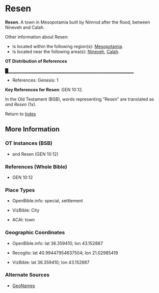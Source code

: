 # Resen
**Resen**. 
A town in Mesopotamia built by Nimrod after the flood, between Nineveh and Calah. 




Other information about Resen:


* Is located within the following region(s): 
[Mesopotamia](Mesopotamia.md). 
* Is located near the following area(s): 
[Nineveh](Nineveh.md), [Calah](Calah.md). 


**OT Distribution of References**

█▁▁▁▁▁▁▁▁▁▁▁▁▁▁▁▁▁▁▁▁▁▁▁▁▁▁▁▁▁▁▁▁▁▁▁▁▁▁
* References: Genesis: 1



**Key References for Resen**: 
GEN 10:12. 


In the Old Testament (BSB), words representing “Resen” are translated as 
*and Resen* (1x). 




Return to [Index](00-Index.md)

## More Information

### OT Instances (BSB)

* and Resen (GEN 10:12)



### References (Whole Bible)

* GEN 10:12


### Place Types

* OpenBible.info: special, settlement

* VizBible: City

* ACAI: town



### Geographic Coordinates

* OpenBible.info: lat 36.359410; lon 43.152887

* Recogito: lat 40.99447954637504; lon 21.02985419

* VizBible: lat 36.359410; lon 43.152887



### Alternate Sources

* [GeoNames](http://sws.geonames.org/786339)



